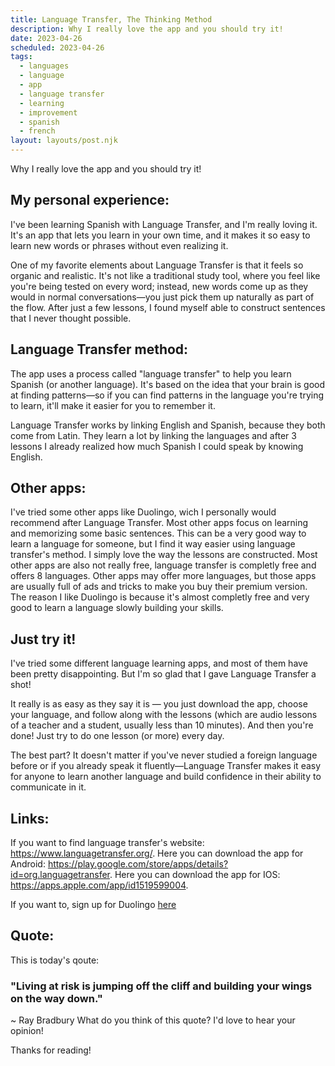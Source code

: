 ```yaml
---
title: Language Transfer, The Thinking Method
description: Why I really love the app and you should try it!
date: 2023-04-26
scheduled: 2023-04-26
tags:
  - languages
  - language
  - app
  - language transfer
  - learning
  - improvement
  - spanish
  - french 
layout: layouts/post.njk
---
```

Why I really love the app and you should try it!

## My personal experience:

I've been learning Spanish with Language Transfer, and I'm really loving it. It's an app that lets you learn in your own time, and it makes it so easy to learn new words or phrases without even realizing it.

One of my favorite elements about Language Transfer is that it feels so organic and realistic. It's not like a traditional study tool, where you feel like you're being tested on every word; instead, new words come up as they would in normal conversations—you just pick them up naturally as part of the flow. After just a few lessons, I found myself able to construct sentences that I never thought possible.

## Language Transfer method:

The app uses a process called "language transfer" to help you learn Spanish (or another language). It's based on the idea that your brain is good at finding patterns—so if you can find patterns in the language you're trying to learn, it'll make it easier for you to remember it.

Language Transfer works by linking English and Spanish, because they both come from Latin. They learn a lot by linking the languages and after 3 lessons I already realized how much Spanish I could speak by knowing English.

## Other apps:

I've tried some other apps like Duolingo, wich I personally would recommend after Language Transfer. Most other apps focus on learning and memorizing some basic sentences. This can be a very good way to learn a language for someone, but I find it way easier using language transfer's method. I simply love the way the lessons are constructed. Most other apps are also not really free, language transfer is completly free and offers 8 languages. Other apps may offer more languages, but those apps are usually full of ads and tricks to make you buy their premium version. The reason I like Duolingo is because it's almost completly free and very good to learn a language slowly building your skills.

## Just try it!

I've tried some different language learning apps, and most of them have been pretty disappointing. But I'm so glad that I gave Language Transfer a shot!

It really is as easy as they say it is — you just download the app, choose your language, and follow along with the lessons (which are audio lessons of a teacher and a student, usually less than 10 minutes). And then you're done! Just try to do one lesson (or more) every day.

The best part? It doesn't matter if you've never studied a foreign language before or if you already speak it fluently—Language Transfer makes it easy for anyone to learn another language and build confidence in their ability to communicate in it.

## Links:

If you want to find language transfer's website: https://www.languagetransfer.org/. Here you can download the app for Android: https://play.google.com/store/apps/details?id=org.languagetransfer. Here you can download the app for IOS: https://apps.apple.com/app/id1519599004.

If you want to, sign up for Duolingo <a href="https://invite.duolingo.com/BDHTZTB5CWWKT3K3MEPR6O7FAQ" target="_blank">here</a>

## Quote:
This is today's qoute:

### "Living at risk is jumping off the cliff and building your wings on the way down." 
~ Ray Bradbury
What do you think of this quote? I'd love to hear your opinion!

Thanks for reading!
